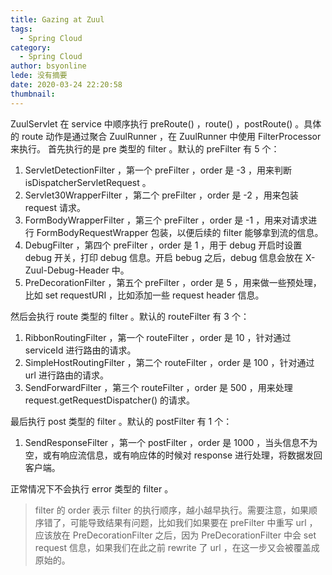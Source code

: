 ```yaml
---
title: Gazing at Zuul
tags:
  - Spring Cloud
category:
  - Spring Cloud
author: bsyonline
lede: 没有摘要
date: 2020-03-24 22:20:58
thumbnail:
---
```


ZuulServlet 在 service 中顺序执行 preRoute() ，route() ，postRoute() 。具体的 route 动作是通过聚合 ZuulRunner ，在 ZuulRunner 中使用 FilterProcessor 来执行。
首先执行的是 pre 类型的 filter 。默认的 preFilter 有 5 个：
1. ServletDetectionFilter ，第一个 preFilter ，order 是 -3 ，用来判断 isDispatcherServletRequest 。
2. Servlet30WrapperFilter ，第二个 preFilter ，order 是 -2 ，用来包装 request 请求。
3. FormBodyWrapperFilter ，第三个 preFilter ，order 是 -1 ，用来对请求进行 FormBodyRequestWrapper 包装，以便后续的 filter 能够拿到流的信息。
4. DebugFilter ，第四个 preFilter ，order 是 1 ，用于 debug 开启时设置 debug 开关，打印 debug 信息。开启 bebug 之后，debug 信息会放在 X-Zuul-Debug-Header 中。
5. PreDecorationFilter ，第五个 preFilter ，order 是 5 ，用来做一些预处理，比如 set requestURI ，比如添加一些 request header 信息。


然后会执行 route 类型的 filter 。默认的 routeFilter 有 3 个：
1. RibbonRoutingFilter ，第一个 routeFilter ，order 是 10 ，针对通过 serviceId 进行路由的请求。
2. SimpleHostRoutingFilter ，第二个 routeFilter ，order 是 100 ，针对通过 url 进行路由的请求。
3. SendForwardFilter ，第三个 routeFilter ，order 是 500 ，用来处理 request.getRequestDispatcher() 的请求。

最后执行 post 类型的 filter 。默认的 postFilter 有 1 个：
1. SendResponseFilter ，第一个 postFilter ，order 是 1000 ，当头信息不为空，或有响应流信息，或有响应体的时候对 response 进行处理，将数据发回客户端。

正常情况下不会执行 error 类型的 filter 。

>filter 的 order 表示 filter 的执行顺序，越小越早执行。需要注意，如果顺序错了，可能导致结果有问题，比如我们如果要在 preFilter 中重写 url ，应该放在 PreDecorationFilter 之后，因为 PreDecorationFilter 中会 set request 信息，如果我们在此之前 rewrite 了 url ，在这一步又会被覆盖成原始的。